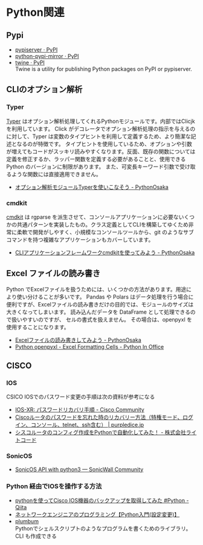 # Python関連

## Pypi
- [pypiserver · PyPI](https://pypi.org/project/pypiserver/)
- [python-pypi-mirror · PyPI](https://pypi.org/project/python-pypi-mirror/)
- [twine · PyPI](https://pypi.org/project/twine/)  
  Twine is a utility for publishing Python packages on PyPI or pypiserver.


## CLIのオプション解析


### Typer
[Typer](https://github.com/tiangolo/type) はオプション解析処理してくれるPythonモジュールです。内部ではClicjkを利用しています。
Click がデコレータでオプション解析処理の指示を与えるのに対して、Typer は変数のタイプヒントを利用して定義するため、より簡潔な記述となるのが特徴です。
タイプヒントを使用しているため、オプションや引数が増えてもコードがスッキリ読みやすくなります。反面、既存の関数については定義を修正するか、ラッパー関数を定義する必要があることと、使用できるPython のバージョンに制限があります。
また、可変長キーワード引数で受け取るような関数には直接適用できません。


- [オプション解析モジュールTyperを使いこなそう - PythonOsaka](https://scrapbox.io/PythonOsaka/%E3%82%AA%E3%83%97%E3%82%B7%E3%83%A7%E3%83%B3%E8%A7%A3%E6%9E%90%E3%83%A2%E3%82%B8%E3%83%A5%E3%83%BC%E3%83%ABTyper%E3%82%92%E4%BD%BF%E3%81%84%E3%81%93%E3%81%AA%E3%81%9D%E3%81%86)


### cmdkit
[cmdkit](https://github.com/glentner/CmdKit) は rgparse を派生させて、コンソールアプリケーションに必要ないくつかの共通パターンを実装したもの。クラス定義としてCLIを構築してゆくため非常に柔軟で開発がしやすく、小規模なコンソールツールから、git のようなサブコマンドを持つ複雑なアプリケーションもカバーしています。

- [CLIアプリケーションフレームワークcmdkitを使ってみよう - PythonOsaka](https://scrapbox.io/PythonOsaka/CLI%E3%82%A2%E3%83%97%E3%83%AA%E3%82%B1%E3%83%BC%E3%82%B7%E3%83%A7%E3%83%B3%E3%83%95%E3%83%AC%E3%83%BC%E3%83%A0%E3%83%AF%E3%83%BC%E3%82%AFcmdkit%E3%82%92%E4%BD%BF%E3%81%A3%E3%81%A6%E3%81%BF%E3%82%88%E3%81%86)
  
  
## Excel ファイルの読み書き
Python でExcelファイルを扱うためには、いくつかの方法があります。用途により使い分けることが多いです。
Pandas や Polars はデータ処理を行う場合に便利ですが、Excelファイルの読み書きだけの目的では、モジュールのサイズは大きくなってしまいます。
読み込んだデータを DataFrame として処理できるので扱いやすいのですが、
セルの書式を扱えません。
その場合は、openpyxl を使用することになります。

- [Excelファイルの読み書きしてみよう - PythonOsaka](https://scrapbox.io/PythonOsaka/Excel%E3%83%95%E3%82%A1%E3%82%A4%E3%83%AB%E3%81%AE%E8%AA%AD%E3%81%BF%E6%9B%B8%E3%81%8D%E3%81%97%E3%81%A6%E3%81%BF%E3%82%88%E3%81%86)
- [Python openpyxl - Excel Formatting Cells - Python In Office](https://pythoninoffice.com/python-openpyxl-excel-formatting-cells/)




## CISCO

### IOS
CSICO IOSでのパスワード変更の手順は次の資料が参考になる  


- [IOS-XR: パスワードリカバリ手順 - Cisco Community](https://community.cisco.com/t5/tkb-%E3%82%B5%E3%83%BC%E3%83%93%E3%82%B9%E3%83%97%E3%83%AD%E3%83%90%E3%82%A4%E3%83%80-%E3%83%89%E3%82%AD%E3%83%A5%E3%83%A1%E3%83%B3%E3%83%88/ios-xr-%E3%83%91%E3%82%B9%E3%83%AF%E3%83%BC%E3%83%89%E3%83%AA%E3%82%AB%E3%83%90%E3%83%AA%E6%89%8B%E9%A0%86/ta-p/3161259)
- [Ciscoルータのパスワードを忘れた時のリカバリー方法（特権モード、ログイン、コンソール、telnet、ssh含む） | purpledice.jp](https://www.purpledice.jp/cisco/cisco-router-password-reset-guide/)
- [シスコルータのコンフィグ作成をPythonで自動化してみた！ - 株式会社ライトコード](https://rightcode.co.jp/blogs/26533)


### SonicOS

- [SonicOS API with python3 — SonicWall Community](https://community.sonicwall.com/technology-and-support/discussion/2301/sonicos-api-with-python3)

### Python 経由でIOSを操作する方法

- [pythonを使ってCisco IOS機器のバックアップを取得してみた #Python - Qiita](https://qiita.com/inetcpl/items/54199b0bc9e07598929d)
- [ネットワークエンジニアのプログラミング【Python入門(設定変更)】](https://infrastructure-engineer.com/python-network-003/)
- [plumbum](https://plumbum.readthedocs.io/en/latest/)  
  Pythonでシェルスクリプトのようなプログラムを書くためのライブラリ。CLI も作成できる
